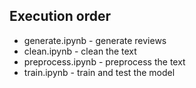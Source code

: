 ## Execution order

- generate.ipynb - generate reviews
- clean.ipynb - clean the text
- preprocess.ipynb - preprocess the text
- train.ipynb - train and test the model